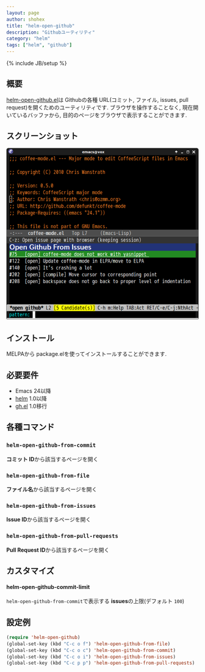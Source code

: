 ```yaml
---
layout: page
author: shohex
title: "helm-open-github"
description: "Githubユーティリティ"
category: "helm"
tags: ["helm", "github"]
---
```

{% include JB/setup %}

## 概要

[helm-open-github.el](https://github.com/syohex/emacs-helm-open-github)は Githubの各種 URL(コミット, ファイル, issues, pull request)を開くためのユーティリティです. ブラウザを操作することなく, 現在開いているバッファから, 目的のページをブラウザで表示することができます.


## スクリーンショット

![helm-open-github](/images/helm/helm-open-github/helm-open-github.png)


## インストール

MELPAから package.elを使ってインストールすることができます.


## 必要要件

* Emacs 24以降
* [helm](https://github.com/emacs-helm/helm) 1.0以降
* [gh.el](https://github.com/sigma/gh.el) 1.0移行



## 各種コマンド

### `helm-open-github-from-commit`

**コミット ID**から該当するページを開く


### `helm-open-github-from-file`

**ファイル名**から該当するページを開く


### `helm-open-github-from-issues`

**Issue ID**から該当するページを開く


### `helm-open-github-from-pull-requests`

**Pull Request ID**から該当するページを開く


## カスタマイズ

#### helm-open-github-commit-limit

`helm-open-github-from-commit`で表示する **issues**の上限(デフォルト `100`)


## 設定例

```lisp
(require 'helm-open-github)
(global-set-key (kbd "C-c o f") 'helm-open-github-from-file)
(global-set-key (kbd "C-c o c") 'helm-open-github-from-commit)
(global-set-key (kbd "C-c o i") 'helm-open-github-from-issues)
(global-set-key (kbd "C-c p p") 'helm-open-github-from-pull-requests)
```
